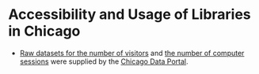 # Accessibility and Usage of Libraries in Chicago

- [Raw datasets for the number of visitors](./Libraries_2022_Visitors_by_Location.csv) and [the number of computer sessions](./Libraries_2022_Computer_Sessions_by_Location.csv) were supplied by the [Chicago Data Portal](https://data.cityofchicago.org/).
